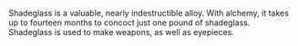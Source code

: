 Shadeglass is a valuable, nearly indestructible alloy. With alchemy, it takes up to fourteen months to concoct just one pound of shadeglass. Shadeglass is used to make weapons, as well as eyepieces.
